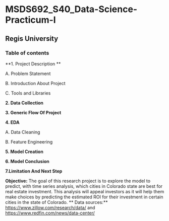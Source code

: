 # MSDS692_S40_Data-Science-Practicum-I

## Regis University

### Table of contents 

**1. Project Description **

A. Problem Statement

B. Introduction About Project

C. Tools and Libraries

**2. Data Collection**

**3. Generic Flow Of Project**

**4. EDA**

A. Data Cleaning

B. Feature Engineering

**5. Model Creation**

**6. Model Conclusion**

**7.Limitation And Next Step**

**Objective:**
The goal of this research project is to explore the model to predict, with time series analysis, which cities in Colorado state are best for real estate investment. This analysis will appeal investors as it will help them make choices by predicting the estimated ROI for their investment in certain cities in the state of Colorado.
**
Data sources:**
https://www.zillow.com/research/data/   and 
https://www.redfin.com/news/data-center/ 
